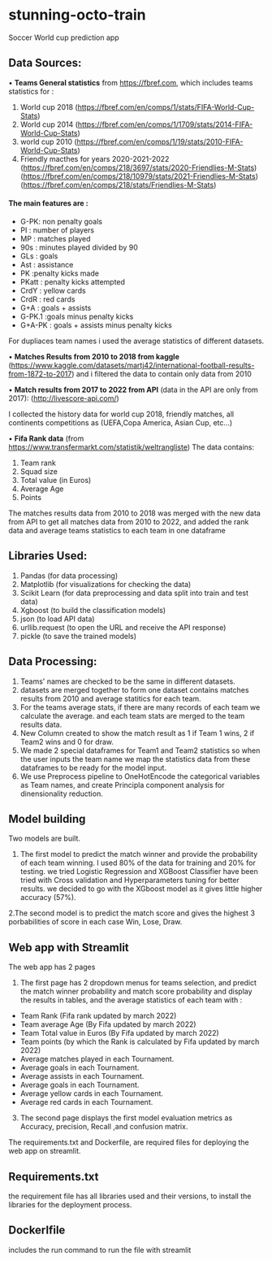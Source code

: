 # stunning-octo-train

Soccer World cup prediction app

## Data Sources:
• **Teams General statistics** from https://fbref.com, which includes teams statistics for :
  1. World cup 2018 (https://fbref.com/en/comps/1/stats/FIFA-World-Cup-Stats)
  2. World cup 2014 (https://fbref.com/en/comps/1/1709/stats/2014-FIFA-World-Cup-Stats)
  3. world cup 2010 (https://fbref.com/en/comps/1/19/stats/2010-FIFA-World-Cup-Stats)
  4. Friendly macthes for years 2020-2021-2022 
    (https://fbref.com/en/comps/218/3697/stats/2020-Friendlies-M-Stats)
    (https://fbref.com/en/comps/218/10979/stats/2021-Friendlies-M-Stats)
    (https://fbref.com/en/comps/218/stats/Friendlies-M-Stats)

#### The main features are :


  - G-PK: non penalty goals
  - PI : number of players
  - MP : matches played
  - 90s : minutes played divided by 90
  - GLs : goals
  - Ast : assistance
  - PK :penalty kicks made
  - PKatt : penalty kicks attempted
  - CrdY : yellow cards
  - CrdR : red cards
  - G+A : goals + assists
  - G-PK.1 :goals minus penalty kicks
  - G+A-PK : goals + assists minus penalty kicks

For dupliaces team names i used the average statistics of different datasets.

• **Matches Results from 2010 to 2018 from kaggle**
  (https://www.kaggle.com/datasets/martj42/international-football-results-from-1872-to-2017)
  and i filtered the data to contain only data from 2010
  
• **Match results from 2017 to 2022 from API** (data in the API are only from 2017): 
  (http://livescore-api.com/)
  
  I collected the history data for world cup 2018, friendly matches, all continents competitions as (UEFA,Copa America, Asian Cup, etc...)
  
 • **Fifa Rank data** (from https://www.transfermarkt.com/statistik/weltrangliste)
  The data contains:
  1. Team rank
  2. Squad size
  3. Total value (in Euros)
  4. Average Age
  5. Points

The matches results data from 2010 to 2018 was merged with the new data from API to get all matches data from 2010 to 2022, and added the rank data and average teams statistics to each team in one dataframe

## Libraries Used:
1. Pandas (for data processing)
2. Matplotlib (for visualizations for checking the data)
3. Scikit Learn (for data preprocessing and data split into train and test data)
4. Xgboost (to build the classification models)
5. json (to load API data)
6. urllib.request (to open the URL and receive the API response)
7. pickle (to save the trained models)

## Data Processing:
1. Teams' names are checked to be the same in different datasets.
2. datasets are merged together to form one dataset contains matches results from 2010 and average statitics for each team.
3. For the teams average stats, if there are many records of each team we calculate the average. and each team stats are merged to the team results data.
4. New Column created to show the match result as 1 if Team 1 wins, 2 if Team2 wins and 0 for draw.
5. We made 2 special dataframes for Team1 and Team2 statistics so when the user inputs the team name we map the statistics data from these dataframes to be ready for the model input.
6. We use Preprocess pipeline to OneHotEncode the categorical variables as Team names, and create Principla component analysis for dinensionality reduction.

## Model building
Two models are built.
1. The first model to predict the match winner and provide the probability of each team winning.
I used 80% of the data for training and 20% for testing. we tried Logistic Regression and XGBoost Classifier have been tried with Cross validation and Hyperparameters tuning for better results.
  we decided to go with the XGboost model as it gives little higher accuracy (57%).

2.The second model is to predict the match score and gives the highest 3 porbabilities of score in each case Win, Lose, Draw.

## Web app with Streamlit
The web app has 2 pages
1. The first page has 2 dropdown menus for teams selection, and predict the match winner probability and match score probability and display the results in tables, and the average statistics of each team with :
- Team Rank (Fifa rank updated by march 2022)
- Team average Age (By Fifa updated by march 2022)
- Team Total value in Euros (By Fifa updated by march 2022)
- Team points (by which the Rank is calculated by Fifa updated by march 2022)
- Average matches played in each Tournament.
- Average goals in each Tournament.
- Average assists in each Tournament.
- Average goals in each Tournament.
- Average yellow cards in each Tournament.
- Average red cards in each Tournament.

3. The second page displays the first model evaluation metrics as Accuracy, precision, Recall ,and confusion matrix.

The requirements.txt and Dockerfile, are required files for deploying the web app on streamlit.
## Requirements.txt 
the requirement file has all libraries used and their versions, to install the libraries for the deployment process.

## Dockerlfile 
includes the run command to run the file with streamlit





